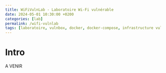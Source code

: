 ```yaml
---
title: WiFiVulnLab - Laboratoire Wi-Fi vulnérable
date: 2024-05-01 10:30:00 +0200
categories: [lab]
permalink: /wifi-vulnlab
tags: [laboratoire, vulnbox, docker, docker-compose, infrastructure vulnérable, wifi]
---
```


# Intro

A VENIR